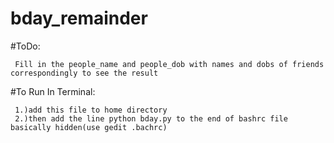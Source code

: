 # bday_remainder
#ToDo:
     
     Fill in the people_name and people_dob with names and dobs of friends correspondingly to see the result
    
#To Run In Terminal:

     1.)add this file to home directory
     2.)then add the line python bday.py to the end of bashrc file basically hidden(use gedit .bachrc)
